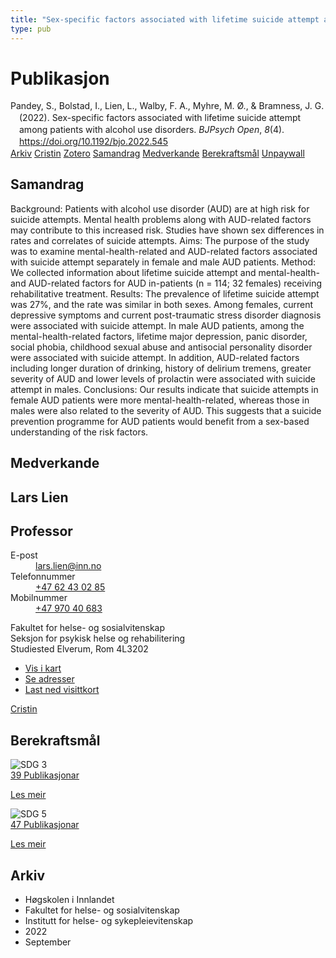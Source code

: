 ```yaml
---
title: "Sex-specific factors associated with lifetime suicide attempt among patients with alcohol use disorders"
type: pub
---
```

<h1>Publikasjon</h1>
<article id="csl-bib-container-7QCM9B6N" class="csl-bib-container">
  <div class="csl-bib-body" style="line-height: 1.35; padding-left: 1em; text-indent:-1em;">
  <div class="csl-entry">Pandey, S., Bolstad, I., Lien, L., Walby, F. A., Myhre, M. &#xD8;., &amp; Bramness, J. G. (2022). Sex-specific factors associated with lifetime suicide attempt among patients with alcohol use disorders. <i>BJPsych Open</i>, <i>8</i>(4). <a href="https://doi.org/10.1192/bjo.2022.545">https://doi.org/10.1192/bjo.2022.545</a></div>
</div>
  <div class="csl-bib-buttons">
    <a href="#taxonomy-article-7QCM9B6N" class="csl-bib-button">Arkiv</a>
    <a href="https://app.cristin.no/results/show.jsf?id=2050255" alt="Cristin URL" class="csl-bib-button">Cristin</a>
    <a href="http://zotero.org/groups/5022929/items/7QCM9B6N" alt="Zotero URL" class="csl-bib-button">Zotero</a>
    <a href="#abstract-article-7QCM9B6N" class="csl-bib-button">Samandrag</a>
    <a href="#contributors-article-7QCM9B6N" class="csl-bib-button">Medverkande</a>
    <a href="#sdg-article-7QCM9B6N" class="csl-bib-button">Berekraftsmål</a>
    <a href="https://www.cambridge.org/core/services/aop-cambridge-core/content/view/BF20234EE933A41220D3E0226D583FBB/S2056472422005452a.pdf/div-class-title-sex-specific-factors-associated-with-lifetime-suicide-attempt-among-patients-with-alcohol-use-disorders-div.pdf" class="csl-bib-button">Unpaywall</a>
  </div>
  <div id="csl-bib-meta-container-7QCM9B6N"></div>
</article>
<div id="csl-bib-meta-7QCM9B6N" class="csl-bib-meta">
  <article id="abstract-article-7QCM9B6N" class="abstract-article">
    <h1>Samandrag</h1>
    Background: Patients with alcohol use disorder (AUD) are at high risk for suicide attempts. Mental health problems along with AUD-related factors may contribute to this increased risk. Studies have shown sex differences in rates and correlates of suicide attempts. 
Aims: The purpose of the study was to examine mental-health-related and AUD-related factors associated with suicide attempt separately in female and male AUD patients. 
Method: We collected information about lifetime suicide attempt and mental-health- and AUD-related factors for AUD in-patients (n = 114; 32 females) receiving rehabilitative treatment. 
Results: The prevalence of lifetime suicide attempt was 27%, and the rate was similar in both sexes. Among females, current depressive symptoms and current post-traumatic stress disorder diagnosis were associated with suicide attempt. In male AUD patients, among the mental-health-related factors, lifetime major depression, panic disorder, social phobia, childhood sexual abuse and antisocial personality disorder were associated with suicide attempt. In addition, AUD-related factors including longer duration of drinking, history of delirium tremens, greater severity of AUD and lower levels of prolactin were associated with suicide attempt in males. 
Conclusions: Our results indicate that suicide attempts in female AUD patients were more mental-health-related, whereas those in males were also related to the severity of AUD. This suggests that a suicide prevention programme for AUD patients would benefit from a sex-based understanding of the risk factors.
  </article>
  <article id="contributors-article-7QCM9B6N" class="contributors-article">
    <h1>Medverkande</h1>
    <div class="personas">
<div class="vrtx-hinn-person-card">
<div class="photo">
<i class="lar la-user-circle missing-person"></i>
</div>
<div class="info">
<hgroup><h1>Lars Lien</h1>
<h2>Professor</h2>
</hgroup><dl>
<dt>E-post</dt>
<dd>
<a href="mailto:lars.lien@inn.no">lars.lien@inn.no</a>
</dd>
<dt>Telefonnummer</dt>
<dd><a href="tel:+4762430285">
+47 62 43 02 85
</a></dd>
<dt>Mobilnummer</dt>
<dd><a href="tel:+4797040683">
+47 970 40 683
</a></dd>
</dl>
<p>
Fakultet for helse- og sosialvitenskap<br>
Seksjon for psykisk helse og rehabilitering<br>
Studiested Elverum,
Rom 4L3202
</p>
<ul class="vrtx-hinn-links">
<li><a href="https://www.google.com/maps?q=60.88177,11.53669">Vis i kart</a></li>
<li><a href="https://www.inn.no/finn-en-ansatt/lars-lien.html#vrtx-hinn-addresses">Se adresser</a></li>
<li><a href="https://www.inn.no/finn-en-ansatt/lars-lien.html?vrtx=vcf">Last ned visittkort</a></li>
</ul>
</div>
</div>
<a href="https://app.cristin.no/persons/show.jsf?id=14287" alt="Cristin URL" class="personas-cristin">Cristin</a>
</div>
  </article>
  <article id="sdg-article-7QCM9B6N" class="sdg-article">
    <h1>Berekraftsmål</h1>
    <div class="sdg-container"><div id="sdg3" class="sdg">
<img src="{{< params subfolder >}}images/sdg/sdg03_no.png" class="image" alt="SDG 3">
<div class="sdg-overlay">
<a href="{{< params subfolder >}}no/archive/?sdg=3#archive" class="sdg-publication-count"><span>39</span> Publikasjonar</a>
<p><a href="https://www.fn.no/om-fn/fns-baerekraftsmaal/god-helse-og-livskvalitet?lang=nno-NO" class="sdg-read-more">Les meir</a></p>
</div>
</div> <div id="sdg5" class="sdg">
<img src="{{< params subfolder >}}images/sdg/sdg05_no.png" class="image" alt="SDG 5">
<div class="sdg-overlay">
<a href="{{< params subfolder >}}no/archive/?sdg=5#archive" class="sdg-publication-count"><span>47</span> Publikasjonar</a>
<p><a href="https://www.fn.no/om-fn/fns-baerekraftsmaal/likestilling-mellom-kjoennene?lang=nno-NO" class="sdg-read-more">Les meir</a></p>
</div>
</div></div>
  </article>
  <article id="taxonomy-article-7QCM9B6N" class="taxonomy-article">
    <h1>Arkiv</h1>
    <ul>
      <li>Høgskolen i Innlandet</li>
      <li>Fakultet for helse- og sosialvitenskap</li>
      <li>Institutt for helse- og sykepleievitenskap</li>
      <li>2022</li>
      <li>September</li>
    </ul>
  </article>
</div>
